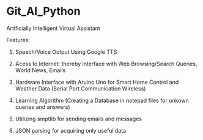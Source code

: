 # Git_AI_Python
Artificially Intelligent Virtual Assistant

Features:

1. Speech/Voice Output Using Google TTS

2. Acess to Internet: thereby interface with Web Browsing/Search Queries, World News, Emails 

3. Hardware Interface with Aruino Uno for Smart Home Control and Weather Data (Serial Port Communication Wireless)

4. Learning Algorithm (Creating a Database in notepad files for unkown queries and answers)

5. Utilizing smptlib for sending emails and messages 

6. JSON parsing for acquiring only useful data

